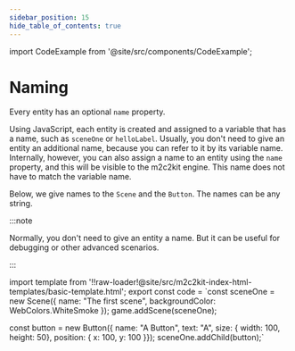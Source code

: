 ```yaml
---
sidebar_position: 15
hide_table_of_contents: true
---
```


import CodeExample from '@site/src/components/CodeExample';

# Naming

Every entity has an optional `name` property.

Using JavaScript, each entity is created and assigned to a variable that has a name, such as `sceneOne` or `helloLabel`. Usually, you don't need to give an entity an additional name, because you can refer to it by its variable name. Internally, however, you can also assign a name to an entity using the `name` property, and this will be visible to the m2c2kit engine. This name does not have to match the variable name.

Below, we give names to the `Scene` and the `Button`. The names can be any string.

:::note

Normally, you don't need to give an entity a name. But it can be useful for debugging or other advanced scenarios.

:::

import template from '!!raw-loader!@site/src/m2c2kit-index-html-templates/basic-template.html';
export const code = `const sceneOne = new Scene({
    name: "The first scene",
    backgroundColor: WebColors.WhiteSmoke });
game.addScene(sceneOne);
 
const button = new Button({
    name: "A Button",
    text: "A",
    size: { width: 100, height: 50},
    position: { x: 100, y: 100 }});
sceneOne.addChild(button);`

<CodeExample code={code} template={template}/>
